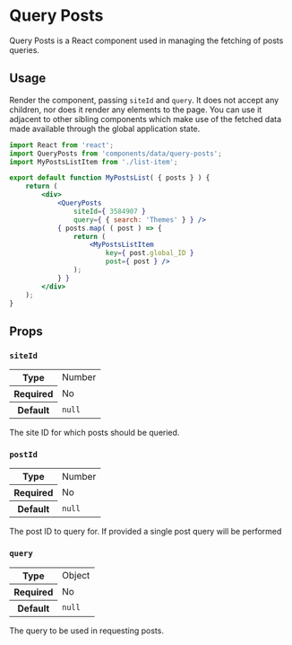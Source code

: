 Query Posts
===========

Query Posts is a React component used in managing the fetching of posts queries.

## Usage

Render the component, passing `siteId` and `query`. It does not accept any children, nor does it render any elements to the page. You can use it adjacent to other sibling components which make use of the fetched data made available through the global application state.

```jsx
import React from 'react';
import QueryPosts from 'components/data/query-posts';
import MyPostsListItem from './list-item';

export default function MyPostsList( { posts } ) {
	return (
		<div>
			<QueryPosts
				siteId={ 3584907 }
				query={ { search: 'Themes' } } />
			{ posts.map( ( post ) => {
				return (
					<MyPostsListItem
						key={ post.global_ID }
						post={ post } />
				);
			} }
		</div>
	);
}
```

## Props

### `siteId`

<table>
	<tr><th>Type</th><td>Number</td></tr>
	<tr><th>Required</th><td>No</td></tr>
	<tr><th>Default</th><td><code>null</code></td></tr>
</table>

The site ID for which posts should be queried.

### `postId`

<table>
	<tr><th>Type</th><td>Number</td></tr>
	<tr><th>Required</th><td>No</td></tr>
	<tr><th>Default</th><td><code>null</code></td></tr>
</table>

The post ID to query for. If provided a single post query will be performed

### `query`

<table>
	<tr><th>Type</th><td>Object</td></tr>
	<tr><th>Required</th><td>No</td></tr>
	<tr><th>Default</th><td><code>null</code></td></tr>
</table>

The query to be used in requesting posts.

